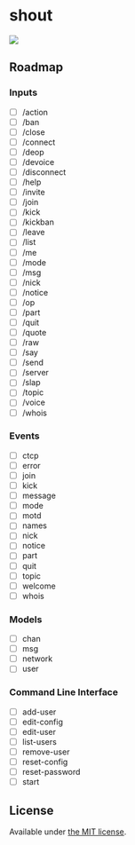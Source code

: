 # shout

[![](https://api.travis-ci.org/erming/shout.svg)](https://travis-ci.org/erming/shout)

## Roadmap

### Inputs

- [ ] /action
- [ ] /ban
- [ ] /close
- [ ] /connect
- [ ] /deop
- [ ] /devoice
- [ ] /disconnect
- [ ] /help
- [ ] /invite
- [ ] /join
- [ ] /kick
- [ ] /kickban
- [ ] /leave
- [ ] /list
- [ ] /me
- [ ] /mode
- [ ] /msg
- [ ] /nick
- [ ] /notice
- [ ] /op
- [ ] /part
- [ ] /quit
- [ ] /quote
- [ ] /raw
- [ ] /say
- [ ] /send
- [ ] /server
- [ ] /slap
- [ ] /topic
- [ ] /voice
- [ ] /whois

### Events

- [ ] ctcp
- [ ] error
- [ ] join
- [ ] kick
- [ ] message
- [ ] mode
- [ ] motd
- [ ] names
- [ ] nick
- [ ] notice
- [ ] part
- [ ] quit
- [ ] topic
- [ ] welcome
- [ ] whois

### Models

- [ ] chan
- [ ] msg
- [ ] network
- [ ] user

### Command Line Interface

- [ ] add-user
- [ ] edit-config
- [ ] edit-user
- [ ] list-users
- [ ] remove-user
- [ ] reset-config
- [ ] reset-password
- [ ] start

## License

Available under [the MIT license](http://mths.be/mit).
